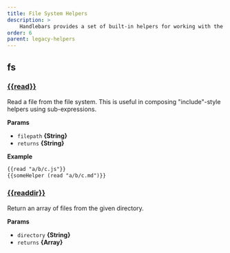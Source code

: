 ```yaml
---
title: File System Helpers
description: >
    Handlebars provides a set of built-in helpers for working with the file system. These helpers are used to read and manipulate files, making it easier to work with file data in templates.
order: 6
parent: legacy-helpers
---
```


## fs

### [{{read}}](https://github.com/jaredwray/fumanchu/tree/main/helpers/lib/fs.js#L29)

Read a file from the file system. This is useful in composing "include"-style helpers using sub-expressions.

**Params**

* `filepath` **{String}**
* `returns` **{String}**

**Example**

```html
{{read "a/b/c.js"}}
{{someHelper (read "a/b/c.md")}}
```

### [{{readdir}}](https://github.com/jaredwray/fumanchu/tree/main/helpers/lib/fs.js#L42)

Return an array of files from the given
directory.

**Params**

* `directory` **{String}**
* `returns` **{Array}**
